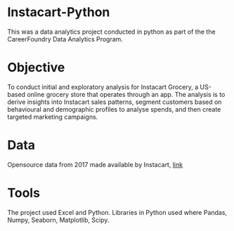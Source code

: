 # Instacart-Python
This was a data analytics project conducted in python as part of the the CareerFoundry Data Analytics Program.

# Objective

To conduct initial and exploratory analysis for Instacart Grocery, a US-based online grocery store that operates through an app. The analysis is to derive insights into Instacart sales patterns, segment customers based on behavioural and demographic profiles to analyse spends, and then create targeted marketing campaigns.

# Data

Opensource data from 2017 made available by Instacart, [link](https://www.instacart.com/datasets/grocery-shopping-2017)

# Tools

The project used Excel and Python.
Libraries in Python used where Pandas, Numpy, Seaborn, Matplotlib, Scipy.
